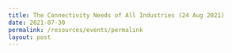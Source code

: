 ```yaml
---
title: The Connectivity Needs of All Industries (24 Aug 2021)
date: 2021-07-30
permalink: /resources/events/permalink
layout: post
---
```


